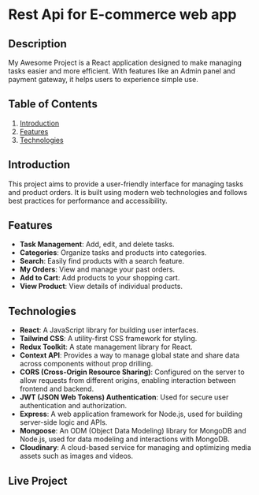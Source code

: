#
### 

#  Rest Api for E-commerce web app

## Description

My Awesome Project is a React application designed to make managing tasks easier and more efficient. With features like an Admin panel and payment gateway, it helps users to experience simple use.

## Table of Contents

1. [Introduction](#introduction)
2. [Features](#features)
3. [Technologies](#technologies)


## Introduction

This project aims to provide a user-friendly interface for managing tasks and product orders. It is built using modern web technologies and follows best practices for performance and accessibility.

## Features

- **Task Management**: Add, edit, and delete tasks.
- **Categories**: Organize tasks and products into categories.
- **Search**: Easily find products with a search feature.
- **My Orders**: View and manage your past orders.
- **Add to Cart**: Add products to your shopping cart.
- **View Product**: View details of individual products.

## Technologies

- **React**: A JavaScript library for building user interfaces.
- **Tailwind CSS**: A utility-first CSS framework for styling.
- **Redux Toolkit**: A state management library for React.
- **Context API**: Provides a way to manage global state and share data across components without prop drilling.
- **CORS (Cross-Origin Resource Sharing)**: Configured on the server to allow requests from different origins, enabling interaction between frontend and backend.
- **JWT (JSON Web Tokens) Authentication**: Used for secure user authentication and authorization.
- **Express**: A web application framework for Node.js, used for building server-side logic and APIs.
- **Mongoose**: An ODM (Object Data Modeling) library for MongoDB and Node.js, used for data modeling and interactions with MongoDB.
- **Cloudinary**: A cloud-based service for managing and optimizing media assets such as images and videos.


## Live Project




